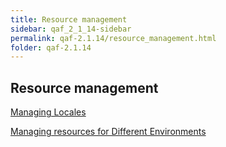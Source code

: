 ```yaml
---
title: Resource management
sidebar: qaf_2_1_14-sidebar
permalink: qaf-2.1.14/resource_management.html
folder: qaf-2.1.14
---
```


## Resource management

[Managing Locales](https://confluence.infostretch.com/display/QAF217/Managing+Locales)

[Managing resources for Different Environments](https://confluence.infostretch.com/display/QAF217/Managing+resources+for+Different+Environments)
